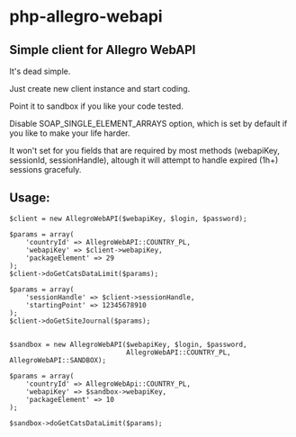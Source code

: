 # php-allegro-webapi #

## Simple client for Allegro WebAPI ##
It's dead simple.

Just create new client instance and start coding.

Point it to sandbox if you like your code tested.

Disable SOAP_SINGLE_ELEMENT_ARRAYS option, which is set by default if you like to make your life harder.

It won't set for you fields that are required by most methods (webapiKey, sessionId, sessionHandle), altough it will attempt to handle expired (1h+) sessions gracefuly.
 
## Usage: ##
```
$client = new AllegroWebAPI($webapiKey, $login, $password);

$params = array(
    'countryId' => AllegroWebAPI::COUNTRY_PL,
    'webapiKey' => $client->webapiKey,
    'packageElement' => 29
);
$client->doGetCatsDataLimit($params);

$params = array(
    'sessionHandle' => $client->sessionHandle,
    'startingPoint' => 12345678910
);
$client->doGetSiteJournal($params);


$sandbox = new AllegroWebAPI($webapiKey, $login, $password,
                             AllegroWebAPI::COUNTRY_PL, AllegroWebAPI::SANDBOX);
                             
$params = array(
    'countryId' => AllegroWebApi::COUNTRY_PL,
    'webapiKey' => $sandbox->webapiKey,
    'packageElement' => 10
);

$sandbox->doGetCatsDataLimit($params);  
```
